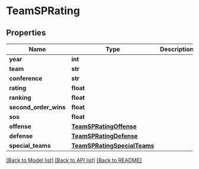 # TeamSPRating

## Properties
Name | Type | Description | Notes
------------ | ------------- | ------------- | -------------
**year** | **int** |  | [optional] 
**team** | **str** |  | [optional] 
**conference** | **str** |  | [optional] 
**rating** | **float** |  | [optional] 
**ranking** | **float** |  | [optional] 
**second_order_wins** | **float** |  | [optional] 
**sos** | **float** |  | [optional] 
**offense** | [**TeamSPRatingOffense**](TeamSPRatingOffense.md) |  | [optional] 
**defense** | [**TeamSPRatingDefense**](TeamSPRatingDefense.md) |  | [optional] 
**special_teams** | [**TeamSPRatingSpecialTeams**](TeamSPRatingSpecialTeams.md) |  | [optional] 

[[Back to Model list]](../README.md#documentation-for-models) [[Back to API list]](../README.md#documentation-for-api-endpoints) [[Back to README]](../README.md)


